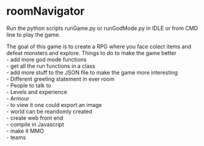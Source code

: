 # roomNavigator
Run the python scripts runGame.py or runGodMode.py in IDLE or from CMD line to play the game.

The goal of this game is to create a RPG where you face colect items and defeat monsters and explore.
Things to do to make the game better<br>
    - add more god mode functions<br>
    - get all the run functions in a class<br>
    - add more stuff to the JSON file to make the game more interesting<br>
    - Different greeting statement in ever room<br>
    - People to talk to<br>
    - Levels and experience<br>
    - Armour<br>
    - to view it one could export an image<br>
    - world can be reandomly created<br>
    - create web front end<br>
    - compile in  Javascript<br>
    - make it MMO<br>
    - teams<br>
